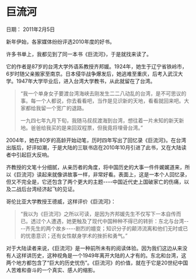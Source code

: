 # 巨流河

日期： 2011年2月5日

新年伊始，各家媒体纷纷评选2010年度的好书。

许多书单上，我都见到了同一本书《巨流河》，于是就找来读了。

它的作者是87岁的台湾大学外语系教授齐邦媛。1924年，她生于辽宁省铁岭市，6岁时随父亲搬家至南京。日本侵华战争爆发后，她逃难至重庆，后考入武汉大学。1947年大学毕业后，进入台湾大学教书，从此就留在了台湾。

> “我一个单身女子要渡台湾海峡去刚发生二二八动乱的台湾，是不可思议的事。每一个人都说，你去看看吧，当作是见识新的天地，看看就回来吧。大家都给我留一个宽广的退路。
>
> 一九四七年九月下旬，我随马叔叔渡海到台湾，想往着一片未知的新天新地。爸爸给我买的是来回双程票，但我竟将埋骨台湾。”

2004年，她在80岁的高龄开始动笔，历时四年写出了回忆录《巨流河》。在台湾出版后，好评如潮，于是大陆的三联书店在2010年10月引进了此书，又在大陆读者中引起巨大反响。

齐教授的文笔十分细腻，从亲历者的角度，将中国历史的大事一件件娓娓道来，所以《巨流河》读起来就像讲故事一样，非常好看。表面上，这是一本个人回忆录，但又不完全是，它还包含了两个更大的主题----中国近代史上国破家亡的伤痛，以及二战后台湾经济起飞的见证。

哥伦比亚大学教授王德威，这样评价《巨流河》：

> “我以为《巨流河》之所以可读，是因为齐邦媛先生不仅写下一本自传而已。透过个人遭遇，她更触及了现代中国种种不得已的转折：东北与台湾----齐先生的两个故乡----剧烈的嬗变；知识分子的颠沛流离和他们无时或已的忧患意识；还有女性献身学术的挫折和勇气。”

对于大陆读者来说，《巨流河》是一种前所未有的阅读体验。因为我们这边从来没有人这样讲历史，这种视角是一个1949年离开大陆的人才有的。东北和台湾，这两个地方都包含了“巨大的历史忧伤”。《巨流河》的价值，就在于它是20世纪中国人苦难和奋斗的一个真实、感人的缩影。

